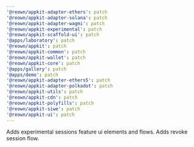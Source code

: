 ```yaml
---
'@reown/appkit-adapter-ethers': patch
'@reown/appkit-adapter-solana': patch
'@reown/appkit-adapter-wagmi': patch
'@reown/appkit-experimental': patch
'@reown/appkit-scaffold-ui': patch
'@apps/laboratory': patch
'@reown/appkit': patch
'@reown/appkit-common': patch
'@reown/appkit-wallet': patch
'@reown/appkit-core': patch
'@apps/gallery': patch
'@apps/demo': patch
'@reown/appkit-adapter-ethers5': patch
'@reown/appkit-adapter-polkadot': patch
'@reown/appkit-utils': patch
'@reown/appkit-cdn': patch
'@reown/appkit-polyfills': patch
'@reown/appkit-siwe': patch
'@reown/appkit-ui': patch
---
```


Adds experimental sessions feature ui elements and flows.
Adds revoke session flow.
